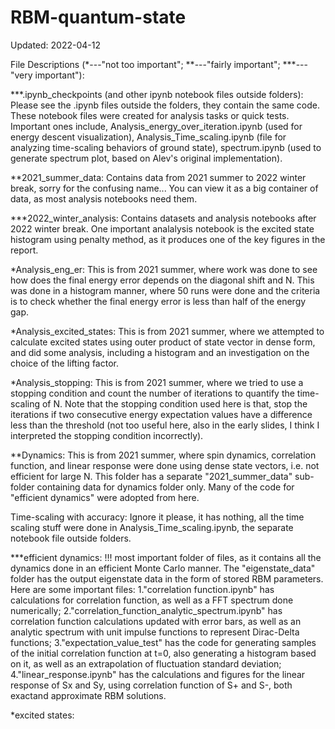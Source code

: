 # RBM-quantum-state


Updated: 2022-04-12

File Descriptions (*---"not too important"; **---"fairly important"; ***---"very important"):

***.ipynb_checkpoints (and other ipynb notebook files outside folders): Please see the .ipynb files outside the folders, they contain the same code. These notebook files were created for analysis tasks or quick tests. Important ones include, Analysis_energy_over_iteration.ipynb (used for energy descent visualization), Analysis_Time_scaling.ipynb (file for analyzing time-scaling behaviors of ground state), spectrum.ipynb (used to generate spectrum plot, based on Alev's original implementation). 

**2021_summer_data: Contains data from 2021 summer to 2022 winter break, sorry for the confusing name... You can view it as a big container of data, as most analysis notebooks need them. 

***2022_winter_analysis: Contains datasets and analysis notebooks after 2022 winter break. One important analalysis notebook is the excited state histogram using penalty method, as it produces one of the key figures in the report.

*Analysis_eng_er: This is from 2021 summer, where work was done to see how does the final energy error depends on the diagonal shift and N. This was done in a histogram manner, where 50 runs were done and the criteria is to check whether the final energy error is less than half of the energy gap.

*Analysis_excited_states: This is from 2021 summer, where we attempted to calculate excited states using outer product of state vector in dense form, and did some analysis, including a histogram and an investigation on the choice of the lifting factor.

*Analysis_stopping: This is from 2021 summer, where we tried to use a stopping condition and count the number of iterations to quantify the time-scaling of N. Note that the stopping condition used here is that, stop the iterations if two consecutive energy expectation values have a difference less than the threshold (not too useful here, also in the early slides, I think I interpreted the stopping condition incorrectly). 

**Dynamics: This is from 2021 summer, where spin dynamics, correlation function, and linear response were done using dense state vectors, i.e. not efficient for large N. This folder has a separate "2021_summer_data" sub-folder containing data for dynamics folder only. Many of the code for "efficient dynamics" were adopted from here.

Time-scaling with accuracy: Ignore it please, it has nothing, all the time scaling stuff were done in Analysis_Time_scaling.ipynb, the separate notebook file outside folders.

***efficient dynamics: !!! most important folder of files, as it contains all the dynamics done in an efficient Monte Carlo manner. The "eigenstate_data" folder has the output eigenstate data in the form of stored RBM parameters. Here are some important files: 1."correlation function.ipynb" has calculations for correlation function, as well as a FFT spectrum done numerically; 2."correlation_function_analytic_spectrum.ipynb" has correlation function calculations updated with error bars, as well as an analytic spectrum with unit impulse functions to represent Dirac-Delta functions; 3."expectation_value_test" has the code for generating samples of the initial correlation function at t=0, also generating a histogram based on it, as well as an extrapolation of fluctuation standard deviation; 4."linear_response.ipynb" has the calculations and figures for the linear response of Sx and Sy, using correlation function of S+ and S-, both exactand approximate RBM solutions.

*excited states: 


